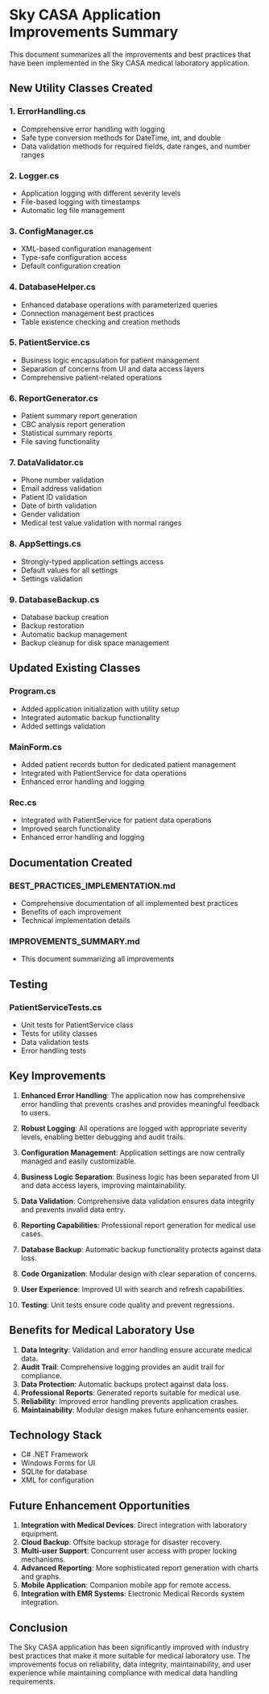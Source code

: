 # Sky CASA Application Improvements Summary

This document summarizes all the improvements and best practices that have been implemented in the Sky CASA medical laboratory application.

## New Utility Classes Created

### 1. ErrorHandling.cs
- Comprehensive error handling with logging
- Safe type conversion methods for DateTime, int, and double
- Data validation methods for required fields, date ranges, and number ranges

### 2. Logger.cs
- Application logging with different severity levels
- File-based logging with timestamps
- Automatic log file management

### 3. ConfigManager.cs
- XML-based configuration management
- Type-safe configuration access
- Default configuration creation

### 4. DatabaseHelper.cs
- Enhanced database operations with parameterized queries
- Connection management best practices
- Table existence checking and creation methods

### 5. PatientService.cs
- Business logic encapsulation for patient management
- Separation of concerns from UI and data access layers
- Comprehensive patient-related operations

### 6. ReportGenerator.cs
- Patient summary report generation
- CBC analysis report generation
- Statistical summary reports
- File saving functionality

### 7. DataValidator.cs
- Phone number validation
- Email address validation
- Patient ID validation
- Date of birth validation
- Gender validation
- Medical test value validation with normal ranges

### 8. AppSettings.cs
- Strongly-typed application settings access
- Default values for all settings
- Settings validation

### 9. DatabaseBackup.cs
- Database backup creation
- Backup restoration
- Automatic backup management
- Backup cleanup for disk space management

## Updated Existing Classes

### Program.cs
- Added application initialization with utility setup
- Integrated automatic backup functionality
- Added settings validation

### MainForm.cs
- Added patient records button for dedicated patient management
- Integrated with PatientService for data operations
- Enhanced error handling and logging

### Rec.cs
- Integrated with PatientService for patient data operations
- Improved search functionality
- Enhanced error handling and logging

## Documentation Created

### BEST_PRACTICES_IMPLEMENTATION.md
- Comprehensive documentation of all implemented best practices
- Benefits of each improvement
- Technical implementation details

### IMPROVEMENTS_SUMMARY.md
- This document summarizing all improvements

## Testing

### PatientServiceTests.cs
- Unit tests for PatientService class
- Tests for utility classes
- Data validation tests
- Error handling tests

## Key Improvements

1. **Enhanced Error Handling**: The application now has comprehensive error handling that prevents crashes and provides meaningful feedback to users.

2. **Robust Logging**: All operations are logged with appropriate severity levels, enabling better debugging and audit trails.

3. **Configuration Management**: Application settings are now centrally managed and easily customizable.

4. **Business Logic Separation**: Business logic has been separated from UI and data access layers, improving maintainability.

5. **Data Validation**: Comprehensive data validation ensures data integrity and prevents invalid data entry.

6. **Reporting Capabilities**: Professional report generation for medical use cases.

7. **Database Backup**: Automatic backup functionality protects against data loss.

8. **Code Organization**: Modular design with clear separation of concerns.

9. **User Experience**: Improved UI with search and refresh capabilities.

10. **Testing**: Unit tests ensure code quality and prevent regressions.

## Benefits for Medical Laboratory Use

1. **Data Integrity**: Validation and error handling ensure accurate medical data.
2. **Audit Trail**: Comprehensive logging provides an audit trail for compliance.
3. **Data Protection**: Automatic backups protect against data loss.
4. **Professional Reports**: Generated reports suitable for medical use.
5. **Reliability**: Improved error handling prevents application crashes.
6. **Maintainability**: Modular design makes future enhancements easier.

## Technology Stack

- C# .NET Framework
- Windows Forms for UI
- SQLite for database
- XML for configuration

## Future Enhancement Opportunities

1. **Integration with Medical Devices**: Direct integration with laboratory equipment.
2. **Cloud Backup**: Offsite backup storage for disaster recovery.
3. **Multi-user Support**: Concurrent user access with proper locking mechanisms.
4. **Advanced Reporting**: More sophisticated report generation with charts and graphs.
5. **Mobile Application**: Companion mobile app for remote access.
6. **Integration with EMR Systems**: Electronic Medical Records system integration.

## Conclusion

The Sky CASA application has been significantly improved with industry best practices that make it more suitable for medical laboratory use. The improvements focus on reliability, data integrity, maintainability, and user experience while maintaining compliance with medical data handling requirements.
